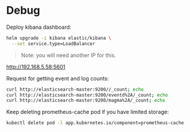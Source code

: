 # Debug 

Deploy kibana dashboard:
```bash
helm upgrade -i kibana elastic/kibana \
  --set service.type=LoadBalancer
```
> Note: you will need another IP for this.

http://192.168.5.58:5601

Request for getting event and log counts:
```bash
curl http://elasticsearch-master:9200//_count; echo
curl http://elasticsearch-master:9200/eventd%2A/_count; echo
curl http://elasticsearch-master:9200/magma%2A/_count; echo
```

Keep deleting prometheus-cache pod if you have limited storage:
```bash
kubectl delete pod -l app.kubernetes.io/component=prometheus-cache
```

